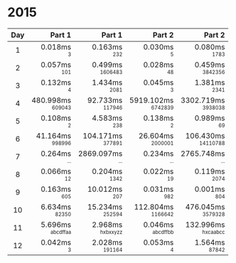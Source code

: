 # 2015

Day | Part 1 | Part 1 | Part 2 | Part 2
:---:|---:|---:|---:|---:
1 | 0.018ms <br/><sub><sup>3</sup></sub> | 0.163ms <br/><sub><sup>232</sup></sub> | 0.030ms <br/><sub><sup>5</sup></sub> | 0.080ms <br/><sub><sup>1783</sup></sub> 
2 | 0.057ms <br/><sub><sup>101</sup></sub> | 0.499ms <br/><sub><sup>1606483</sup></sub> | 0.028ms <br/><sub><sup>48</sup></sub> | 0.459ms <br/><sub><sup>3842356</sup></sub> 
3 | 0.132ms <br/><sub><sup>4</sup></sub> | 1.434ms <br/><sub><sup>2081</sup></sub> | 0.045ms <br/><sub><sup>3</sup></sub> | 1.381ms <br/><sub><sup>2341</sup></sub> 
4 | 480.998ms <br/><sub><sup>609043</sup></sub> | 92.733ms <br/><sub><sup>117946</sup></sub> | 5919.102ms <br/><sub><sup>6742839</sup></sub> | 3302.719ms <br/><sub><sup>3938038</sup></sub> 
5 | 0.108ms <br/><sub><sup>2</sup></sub> | 4.583ms <br/><sub><sup>238</sup></sub> | 0.138ms <br/><sub><sup>2</sup></sub> | 0.989ms <br/><sub><sup>69</sup></sub> 
6 | 41.164ms <br/><sub><sup>998996</sup></sub> | 104.171ms <br/><sub><sup>377891</sup></sub> | 26.604ms <br/><sub><sup>2000001</sup></sub> | 106.430ms <br/><sub><sup>14110788</sup></sub> 
7 | 0.264ms <br/><sub><sup>...</sup></sub> | 2869.097ms <br/><sub><sup>...</sup></sub> | 0.234ms <br/><sub><sup>...</sup></sub> | 2765.748ms <br/><sub><sup>...</sup></sub> 
8 | 0.066ms <br/><sub><sup>12</sup></sub> | 0.204ms <br/><sub><sup>1342</sup></sub> | 0.022ms <br/><sub><sup>19</sup></sub> | 0.119ms <br/><sub><sup>2074</sup></sub> 
9 | 0.163ms <br/><sub><sup>605</sup></sub> | 10.012ms <br/><sub><sup>207</sup></sub> | 0.031ms <br/><sub><sup>982</sup></sub> | 0.001ms <br/><sub><sup>804</sup></sub> 
10 | 6.634ms <br/><sub><sup>82350</sup></sub> | 15.234ms <br/><sub><sup>252594</sup></sub> | 112.804ms <br/><sub><sup>1166642</sup></sub> | 476.045ms <br/><sub><sup>3579328</sup></sub> 
11 | 5.696ms <br/><sub><sup>abcdffaa</sup></sub> | 2.968ms <br/><sub><sup>hxbxxyzz</sup></sub> | 0.046ms <br/><sub><sup>abcdffbb</sup></sub> | 132.996ms <br/><sub><sup>hxcaabcc</sup></sub> 
12 | 0.042ms <br/><sub><sup>3</sup></sub> | 2.028ms <br/><sub><sup>191164</sup></sub> | 0.053ms <br/><sub><sup>4</sup></sub> | 1.564ms <br/><sub><sup>87842</sup></sub> 
